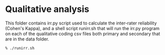 # Qualitative analysis
This folder contains irr.py script used to calculate the inter-rater reliability (Cohen's Kappa), and a shell script runirr.sh that will run the irr.py program on each of the qualitative coding csv files both primary and secondary that are in the data folder.

```
% ./runirr.sh
```